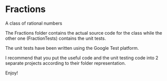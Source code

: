 # Fractions
A class of rational numbers

The Fractions folder contains the actual source code for the class while the other one (FractionTests) contains the unit tests.

The unit tests have been written using the Google Test platform. 

I recommend that you put the useful code and the unit testing code into 2 separate projects according to their folder representation.

Enjoy!
